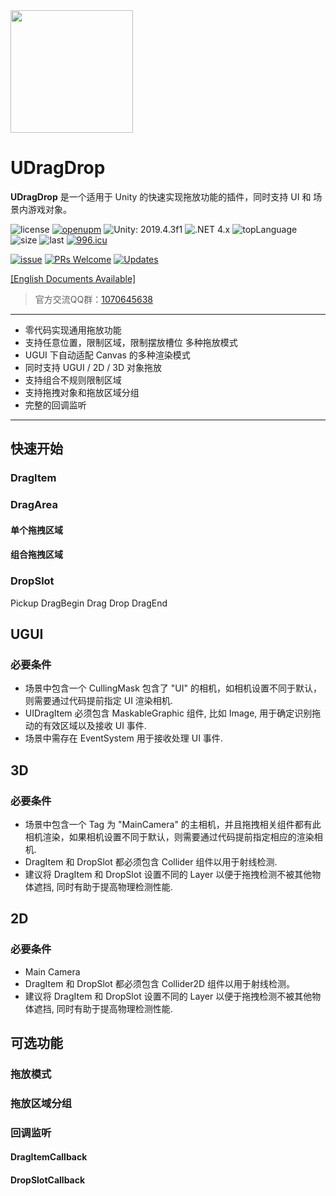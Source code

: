 <div align="left">    
<img src="images/UDragDrop_Logo.png" width = "196" height = "196"/>
</div>

# UDragDrop
**UDragDrop** 是一个适用于 Unity 的快速实现拖放功能的插件，同时支持 UI 和 场景内游戏对象。

![license](https://img.shields.io/github/license/ls9512/UDragDrop)
[![openupm](https://img.shields.io/npm/v/com.ls9512.UDragDrop?label=openupm&registry_uri=https://package.openupm.com)](https://openupm.com/packages/com.ls9512.UDragDrop/)
![Unity: 2019.4.3f1](https://img.shields.io/badge/Unity-2019.4.3f1-blue) 
![.NET 4.x](https://img.shields.io/badge/.NET-4.x-blue) 
![topLanguage](https://img.shields.io/github/languages/top/ls9512/UDragDrop)
![size](https://img.shields.io/github/languages/code-size/ls9512/UDragDrop)
![last](https://img.shields.io/github/last-commit/ls9512/UDragDrop)
[![996.icu](https://img.shields.io/badge/link-996.icu-red.svg)](https://996.icu)

[![issue](https://img.shields.io/github/issues/ls9512/UDragDrop)](https://github.com/ls9512/UDragDrop/issues)
[![PRs Welcome](https://img.shields.io/badge/PRs-welcome-brightgreen.svg)](https://github.com/ls9512/UDragDrop/pulls)
[![Updates](https://img.shields.io/badge/Platform-%20iOS%20%7C%20OS%20X%20%7C%20Android%20%7C%20Windows%20%7C%20Linux%20-brightgreen.svg)](https://github.com/ls9512/UDragDrop)

[[English Documents Available]](README.md)

> 官方交流QQ群：[1070645638](https://jq.qq.com/?_wv=1027&k=ezkLnUln)

<!-- vscode-markdown-toc -->


<!-- vscode-markdown-toc-config
	numbering=true
	autoSave=true
	/vscode-markdown-toc-config -->
<!-- /vscode-markdown-toc -->

***

* 零代码实现通用拖放功能
* 支持任意位置，限制区域，限制摆放槽位 多种拖放模式
* UGUI 下自动适配 Canvas 的多种渲染模式
* 同时支持 UGUI / 2D / 3D 对象拖放
* 支持组合不规则限制区域
* 支持拖拽对象和拖放区域分组
* 完整的回调监听

***

## 快速开始
### DragItem
### DragArea
#### 单个拖拽区域
#### 组合拖拽区域

### DropSlot
Pickup
DragBegin
Drag
Drop
DragEnd

## UGUI
### 必要条件
* 场景中包含一个 CullingMask 包含了 "UI" 的相机，如相机设置不同于默认，则需要通过代码提前指定 UI 渲染相机.
* UIDragItem 必须包含 MaskableGraphic 组件, 比如 Image, 用于确定识别拖动的有效区域以及接收 UI 事件.
* 场景中需存在 EventSystem 用于接收处理 UI 事件.

## 3D
### 必要条件
* 场景中包含一个 Tag 为 "MainCamera" 的主相机，并且拖拽相关组件都有此相机渲染，如果相机设置不同于默认，则需要通过代码提前指定相应的渲染相机.
* DragItem 和 DropSlot 都必须包含 Collider 组件以用于射线检测.
* 建议将 DragItem 和 DropSlot 设置不同的 Layer 以便于拖拽检测不被其他物体遮挡, 同时有助于提高物理检测性能.

## 2D
### 必要条件
* Main Camera
* DragItem 和 DropSlot 都必须包含 Collider2D 组件以用于射线检测。
* 建议将 DragItem 和 DropSlot 设置不同的 Layer 以便于拖拽检测不被其他物体遮挡, 同时有助于提高物理检测性能.

## 可选功能
### 拖放模式
### 拖放区域分组
### 回调监听
#### DragItemCallback
#### DropSlotCallback